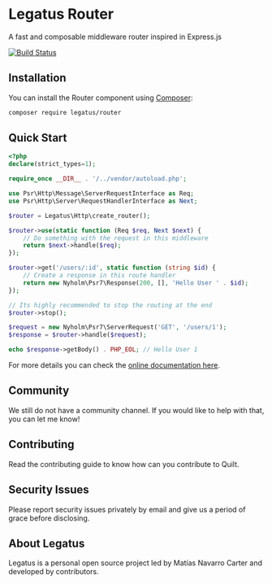 Legatus Router
==============

A fast and composable middleware router inspired in Express.js

[![Build Status](https://drone.mnavarro.dev/api/badges/legatus/router/status.svg)](https://drone.mnavarro.dev/legatus/router)

## Installation
You can install the Router component using [Composer][composer]:

```bash
composer require legatus/router
```

## Quick Start

```php
<?php
declare(strict_types=1);

require_once __DIR__ . '/../vendor/autoload.php';

use Psr\Http\Message\ServerRequestInterface as Req;
use Psr\Http\Server\RequestHandlerInterface as Next;

$router = Legatus\Http\create_router();

$router->use(static function (Req $req, Next $next) {
    // Do something with the request in this middleware
    return $next->handle($req);
});

$router->get('/users/:id', static function (string $id) {
    // Create a response in this route handler
    return new Nyholm\Psr7\Response(200, [], 'Hello User ' . $id);
});

// Its highly recommended to stop the routing at the end
$router->stop();

$request = new Nyholm\Psr7\ServerRequest('GET', '/users/1');
$response = $router->handle($request);

echo $response->getBody() . PHP_EOL; // Hello User 1
```

For more details you can check the [online documentation here][docs].

## Community
We still do not have a community channel. If you would like to help with that, you can let me know!

## Contributing
Read the contributing guide to know how can you contribute to Quilt.

## Security Issues
Please report security issues privately by email and give us a period of grace before disclosing.

## About Legatus
Legatus is a personal open source project led by Matías Navarro Carter and developed by contributors.

[composer]: https://getcomposer.org/
[docs]: https://legatus.mnavarro.dev/components/router